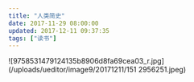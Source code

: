 ```yaml
---
title: "人类简史"
date: 2017-11-29 08:00:00
updated: 2017-12-11 09:37:35
tags: ["读书"]
---
```

![9758531479124135b8906d8fa69cea03_r.jpg](/uploads/ueditor/image9/20171211/151
2956251.jpeg)
